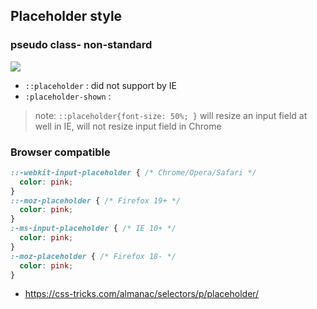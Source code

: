 ## Placeholder style

### pseudo class- non-standard

![](https://i.imgur.com/U1KPC7H.png)

- `::placeholder`      : did not support by IE
- `:placeholder-shown` : 

> note: `::placeholder{font-size: 50%; }` will resize an input field at well in IE, will not resize input field in Chrome

### Browser compatible

```css
::-webkit-input-placeholder { /* Chrome/Opera/Safari */
  color: pink;
}
::-moz-placeholder { /* Firefox 19+ */
  color: pink;
}
:-ms-input-placeholder { /* IE 10+ */
  color: pink;
}
:-moz-placeholder { /* Firefox 18- */
  color: pink;
}
```

- https://css-tricks.com/almanac/selectors/p/placeholder/
